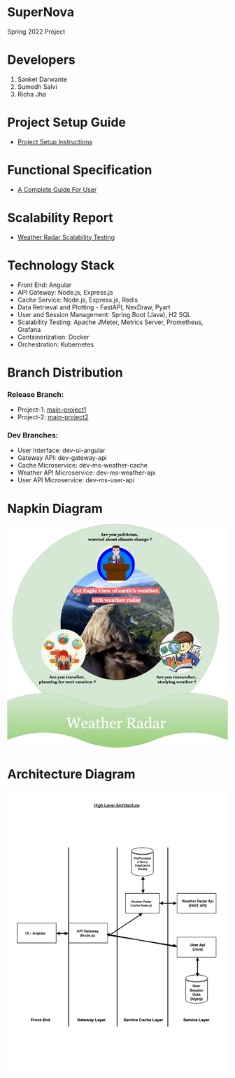 # SuperNova
Spring 2022 Project

# Developers
1. Sanket Darwante
2. Sumedh Salvi
3. Richa Jha

# Project Setup Guide
* [Project Setup Instructions](https://github.com/airavata-courses/SuperNova/wiki/Weather-Radar-Project-Setup)

# Functional Specification
* [A Complete Guide For User](https://github.com/airavata-courses/SuperNova/blob/dev-wiki-data/wiki/wiki_images/Functional%20Specification.pdf)

# Scalability Report
* [Weather Radar Scalability Testing](https://github.com/airavata-courses/SuperNova/wiki/Project-2:-Weather-Radar-Scalability-Testing)

# Technology Stack
* Front End: Angular
* API Gateway: Node.js, Express.js
* Cache Service: Node.js, Express.js, Redis
* Data Retrieval and Plotting - FastAPI, NexDraw, Pyart
* User and Session Management: Spring Boot (Java), H2 SQL
* Scalability Testing: Apache JMeter, Metrics Server, Prometheus, Grafana
* Containerization: Docker
* Orchestration: Kubernetes 

# Branch Distribution

### Release Branch:<br>
* Project-1: [main-project1](https://github.com/airavata-courses/SuperNova/tree/main-project1)
* Project-2: [main-project2](https://github.com/airavata-courses/SuperNova/tree/main-project2)

### Dev Branches:<br>
* User Interface: dev-ui-angular<br>
* Gateway API: dev-gateway-api<br>
* Cache Microservice: dev-ms-weather-cache<br>
* Weather API Microservice: dev-ms-weather-api<br>
* User API Microservice: dev-ms-user-api

# Napkin Diagram
![](https://github.com/airavata-courses/SuperNova/blob/dev-wiki-data/wiki/wiki_images/napkinDaigram.jpg)


# Architecture Diagram
![](https://github.com/airavata-courses/SuperNova/blob/dev-wiki-data/wiki/wiki_images/Architecture.png)
